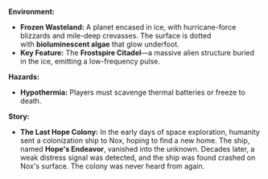 **Environment:**

- **Frozen Wasteland:** A planet encased in ice, with hurricane-force blizzards and mile-deep crevasses. The surface is dotted with **bioluminescent algae** that glow underfoot.
- **Key Feature:** The **Frostspire Citadel**—a massive alien structure buried in the ice, emitting a low-frequency pulse.

**Hazards:**

- **Hypothermia:** Players must scavenge thermal batteries or freeze to death.

**Story:**

- **The Last Hope Colony:** In the early days of space exploration, humanity sent a colonization ship to Nox, hoping to find a new home. The ship, named **Hope's Endeavor**, vanished into the unknown. Decades later, a weak distress signal was detected, and the ship was found crashed on Nox's surface. The colony was never heard from again.
